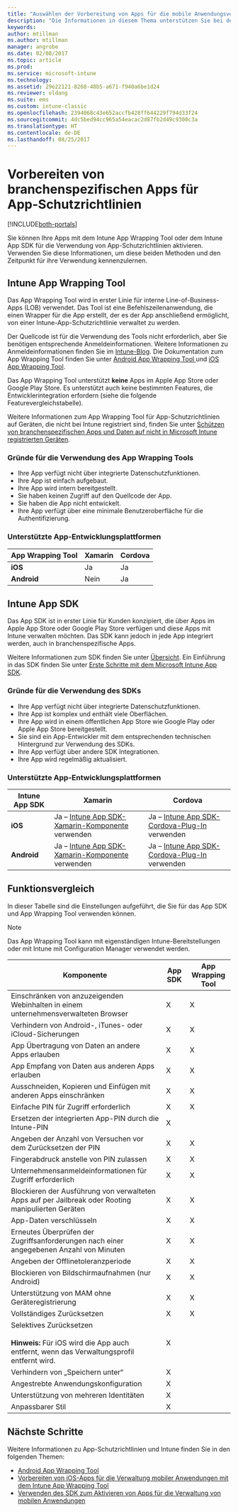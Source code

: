 ```yaml
---
title: "Auswählen der Vorbereitung von Apps für die mobile Anwendungsverwaltung mit Microsoft Intune"
description: "Die Informationen in diesem Thema unterstützen Sie bei der Entscheidung, wann Sie das App Wrapping Tool und das App SDK verwenden sollten, um Ihrer benutzerdefinierten Reihe von Branchen-Apps die Verwendung der Verwaltungsrichtlinien für mobile Apps zu ermöglichen."
keywords: 
author: mtillman
ms.author: mtillman
manager: angrobe
ms.date: 02/08/2017
ms.topic: article
ms.prod: 
ms.service: microsoft-intune
ms.technology: 
ms.assetid: 29e22121-8268-48b5-a671-f940a6be1d24
ms.reviewer: oldang
ms.suite: ems
ms.custom: intune-classic
ms.openlocfilehash: 2394068c43e652accfb428ff644229f794d33f24
ms.sourcegitcommit: 4dc5bed94cc965a54eacac2d87fb2d49c9300c3a
ms.translationtype: HT
ms.contentlocale: de-DE
ms.lasthandoff: 08/25/2017
---
```

# <a name="prepare-line-of-business-apps-for-app-protection-policies"></a>Vorbereiten von branchenspezifischen Apps für App-Schutzrichtlinien

[!INCLUDE[both-portals](./includes/note-for-both-portals.md)]

Sie können Ihre Apps mit dem Intune App Wrapping Tool oder dem Intune App SDK für die Verwendung von App-Schutzrichtlinien aktivieren. Verwenden Sie diese Informationen, um diese beiden Methoden und den Zeitpunkt für ihre Verwendung kennenzulernen.

## <a name="intune-app-wrapping-tool"></a>Intune App Wrapping Tool
Das App Wrapping Tool wird in erster Linie für interne Line-of-Business-Apps (LOB) verwendet. Das Tool ist eine Befehlszeilenanwendung, die einen Wrapper für die App erstellt, der es der App anschließend ermöglicht, von einer Intune-App-Schutzrichtlinie verwaltet zu werden.

Der Quellcode ist für die Verwendung des Tools nicht erforderlich, aber Sie benötigen entsprechende Anmeldeinformationen. Weitere Informationen zu Anmeldeinformationen finden Sie im [Intune-Blog](https://blogs.technet.microsoft.com/enterprisemobility/2015/02/25/how-to-obtain-the-prerequisites-for-the-intune-app-wrapping-tool-for-ios/). Die Dokumentation zum App Wrapping Tool finden Sie unter [Android App Wrapping Tool ](app-wrapper-prepare-android.md) und [iOS App Wrapping Tool](app-wrapper-prepare-ios.md).

Das App Wrapping Tool unterstützt **keine** Apps im Apple App Store oder Google Play Store. Es unterstützt auch keine bestimmten Features, die Entwicklerintegration erfordern (siehe die folgende Featurevergleichstabelle).


Weitere Informationen zum App Wrapping Tool für App-Schutzrichtlinien auf Geräten, die nicht bei Intune registriert sind, finden Sie unter [Schützen von branchenspezifischen Apps und Daten auf nicht in Microsoft Intune registrierten Geräten](/intune-classic/deploy-use/protect-line-of-business-apps-and-data-on-devices-not-enrolled-in-microsoft-intune).

### <a name="reasons-to-use-the-app-wrapping-tool"></a>Gründe für die Verwendung des App Wrapping Tools
* Ihre App verfügt nicht über integrierte Datenschutzfunktionen.
* Ihre App ist einfach aufgebaut.
* Ihre App wird intern bereitgestellt.
* Sie haben keinen Zugriff auf den Quellcode der App.
* Sie haben die App nicht entwickelt.
* Ihre App verfügt über eine minimale Benutzeroberfläche für die Authentifizierung.


### <a name="supported-app-development-platforms"></a>Unterstützte App-Entwicklungsplattformen

|**App Wrapping Tool** | **Xamarin** |**Cordova** |
|------|----|----|
|**iOS** |Ja|Ja|
|**Android**| Nein |Ja|

## <a name="intune-app-sdk"></a>Intune App SDK
Das App SDK ist in erster Linie für Kunden konzipiert, die über Apps im Apple App Store oder Google Play Store verfügen und diese Apps mit Intune verwalten möchten. Das SDK kann jedoch in jede App integriert werden, auch in branchenspezifische Apps.

Weitere Informationen zum SDK finden Sie unter [Übersicht](app-sdk.md). Ein Einführung in das SDK finden Sie unter [Erste Schritte mit dem Microsoft Intune App SDK](app-sdk-get-started.md).

### <a name="reasons-to-use-the-sdk"></a>Gründe für die Verwendung des SDKs
* Ihre App verfügt nicht über integrierte Datenschutzfunktionen.
* Ihre App ist komplex und enthält viele Oberflächen.
* Ihre App wird in einem öffentlichen App Store wie Google Play oder Apple App Store bereitgestellt.
* Sie sind ein App-Entwickler mit dem entsprechenden technischen Hintergrund zur Verwendung des SDKs.
* Ihre App verfügt über andere SDK Integrationen.
* Ihre App wird regelmäßig aktualisiert.

### <a name="supported-app-development-platforms"></a>Unterstützte App-Entwicklungsplattformen

|**Intune App SDK** |**Xamarin** |**Cordova**
|------|----|----|
|**iOS**|Ja – [Intune App SDK-Xamarin-Komponente](app-sdk-xamarin.md) verwenden|Ja – [Intune App SDK-Cordova-Plug-In](app-sdk-cordova.md) verwenden|
|**Android**| Ja – [Intune App SDK-Xamarin-Komponente](app-sdk-xamarin.md) verwenden|Ja – [Intune App SDK-Cordova-Plug-In](app-sdk-cordova.md) verwenden|

## <a name="feature-comparison"></a>Funktionsvergleich
In dieser Tabelle sind die Einstellungen aufgeführt, die Sie für das App SDK und App Wrapping Tool verwenden können.

> [!NOTE]
> Das App Wrapping Tool kann mit eigenständigen Intune-Bereitstellungen oder mit Intune mit Configuration Manager verwendet werden.

|Komponente|App SDK|App Wrapping Tool|
|-----------|---------------------|-----------|
|Einschränken von anzuzeigenden Webinhalten in einem unternehmensverwalteten Browser|X|X|
|Verhindern von Android-, iTunes- oder iCloud-Sicherungen|X|X|
|App Übertragung von Daten an andere Apps erlauben|X|X|
|App Empfang von Daten aus anderen Apps erlauben|X|X|
|Ausschneiden, Kopieren und Einfügen mit anderen Apps einschränken|X|X|
|Einfache PIN für Zugriff erforderlich|X|X|
|Ersetzen der integrierten App-PIN durch die Intune-PIN|X||
|Angeben der Anzahl von Versuchen vor dem Zurücksetzen der PIN|X|X|
|Fingerabdruck anstelle von PIN zulassen |X|X|
|Unternehmensanmeldeinformationen für Zugriff erforderlich|X|X|
|Blockieren der Ausführung von verwalteten Apps auf per Jailbreak oder Rooting manipulierten Geräten|X|X|
|App-Daten verschlüsseln|X|X|
|Erneutes Überprüfen der Zugriffsanforderungen nach einer angegebenen Anzahl von Minuten|X|X|
|Angeben der Offlinetoleranzperiode|X|X|
|Blockieren von Bildschirmaufnahmen (nur Android)|X|X|
|Unterstützung von MAM ohne Geräteregistrierung|X|X|
|Vollständiges Zurücksetzen|X|X|
|Selektives Zurücksetzen <br></br>**Hinweis:** Für iOS wird die App auch entfernt, wenn das Verwaltungsprofil entfernt wird.|X||
|Verhindern von „Speichern unter“ |X||
|Angestrebte Anwendungskonfiguration |X||
|Unterstützung von mehreren Identitäten|X||
|Anpassbarer Stil |X|||
## <a name="next-steps"></a>Nächste Schritte

Weitere Informationen zu App-Schutzrichtlinien und Intune finden Sie in den folgenden Themen:

  -  [Android App Wrapping Tool](app-wrapper-prepare-android.md)</br>
  - [Vorbereiten von iOS-Apps für die Verwaltung mobiler Anwendungen mit dem Intune App Wrapping Tool](app-wrapper-prepare-ios.md)</br>
  - [Verwenden des SDK zum Aktivieren von Apps für die Verwaltung von mobilen Anwendungen](/intune-classic/deploy-use/use-the-sdk-to-enable-apps-for-mobile-application-management)
